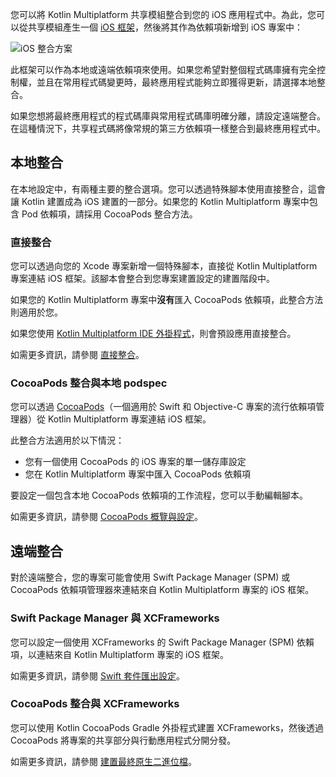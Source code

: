 [//]: # (title: iOS 整合方法)

您可以將 Kotlin Multiplatform 共享模組整合到您的 iOS 應用程式中。為此，您可以從共享模組產生一個 [iOS 框架](https://developer.apple.com/library/archive/documentation/MacOSX/Conceptual/BPFrameworks/Concepts/WhatAreFrameworks.html)，然後將其作為依賴項新增到 iOS 專案中：

![iOS 整合方案](ios-integration-scheme.svg)

此框架可以作為本地或遠端依賴項來使用。如果您希望對整個程式碼庫擁有完全控制權，並且在常用程式碼變更時，最終應用程式能夠立即獲得更新，請選擇本地整合。

如果您想將最終應用程式的程式碼庫與常用程式碼庫明確分離，請設定遠端整合。在這種情況下，共享程式碼將像常規的第三方依賴項一樣整合到最終應用程式中。

## 本地整合

在本地設定中，有兩種主要的整合選項。您可以透過特殊腳本使用直接整合，這會讓 Kotlin 建置成為 iOS 建置的一部分。如果您的 Kotlin Multiplatform 專案中包含 Pod 依賴項，請採用 CocoaPods 整合方法。

### 直接整合

您可以透過向您的 Xcode 專案新增一個特殊腳本，直接從 Kotlin Multiplatform 專案連結 iOS 框架。該腳本會整合到您專案建置設定的建置階段中。

如果您的 Kotlin Multiplatform 專案中**沒有**匯入 CocoaPods 依賴項，此整合方法則適用於您。

如果您使用 [Kotlin Multiplatform IDE 外掛程式](https://plugins.jetbrains.com/plugin/14936-kotlin-multiplatform)，則會預設應用直接整合。

如需更多資訊，請參閱 [直接整合](multiplatform-direct-integration.md)。

### CocoaPods 整合與本地 podspec

您可以透過 [CocoaPods](https://cocoapods.org/)（一個適用於 Swift 和 Objective-C 專案的流行依賴項管理器）從 Kotlin Multiplatform 專案連結 iOS 框架。

此整合方法適用於以下情況：

*   您有一個使用 CocoaPods 的 iOS 專案的單一儲存庫設定
*   您在 Kotlin Multiplatform 專案中匯入 CocoaPods 依賴項

要設定一個包含本地 CocoaPods 依賴項的工作流程，您可以手動編輯腳本。

如需更多資訊，請參閱 [CocoaPods 概覽與設定](multiplatform-cocoapods-overview.md)。

## 遠端整合

對於遠端整合，您的專案可能會使用 Swift Package Manager (SPM) 或 CocoaPods 依賴項管理器來連結來自 Kotlin Multiplatform 專案的 iOS 框架。

### Swift Package Manager 與 XCFrameworks

您可以設定一個使用 XCFrameworks 的 Swift Package Manager (SPM) 依賴項，以連結來自 Kotlin Multiplatform 專案的 iOS 框架。

如需更多資訊，請參閱 [Swift 套件匯出設定](multiplatform-spm-export.md)。

### CocoaPods 整合與 XCFrameworks

您可以使用 Kotlin CocoaPods Gradle 外掛程式建置 XCFrameworks，然後透過 CocoaPods 將專案的共享部分與行動應用程式分開分發。

如需更多資訊，請參閱 [建置最終原生二進位檔](multiplatform-build-native-binaries.md#build-frameworks)。